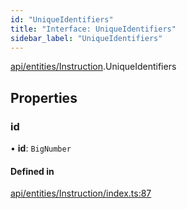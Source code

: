 ```yaml
---
id: "UniqueIdentifiers"
title: "Interface: UniqueIdentifiers"
sidebar_label: "UniqueIdentifiers"
---
```


[api/entities/Instruction](../../../../../modules/API/Entities/Instruction/Instruction.md).UniqueIdentifiers

## Properties

### id

• **id**: `BigNumber`

#### Defined in

[api/entities/Instruction/index.ts:87](https://github.com/PolymeshAssociation/polymesh-sdk/blob/88db4a911/src/api/entities/Instruction/index.ts#L87)
